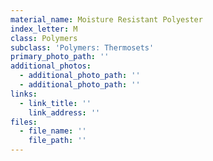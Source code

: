 ```yaml
---
material_name: Moisture Resistant Polyester
index_letter: M
class: Polymers
subclass: 'Polymers: Thermosets'
primary_photo_path: ''
additional_photos:
  - additional_photo_path: ''
  - additional_photo_path: ''
links:
  - link_title: ''
    link_address: ''
files:
  - file_name: ''
    file_path: ''
---
```


